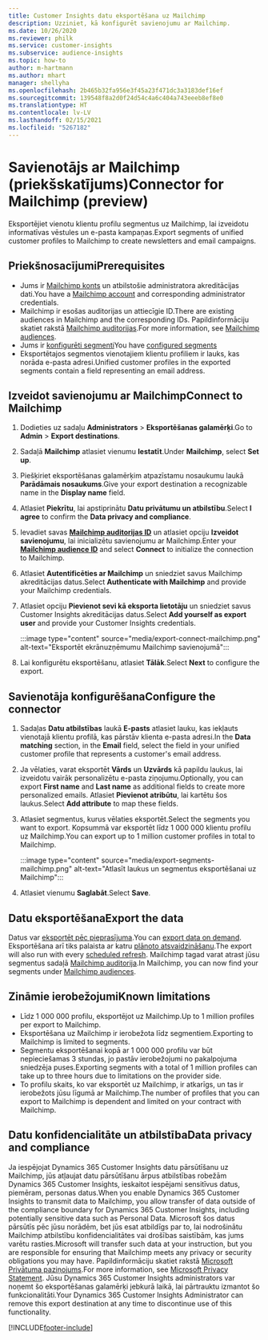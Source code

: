 ```yaml
---
title: Customer Insights datu eksportēšana uz Mailchimp
description: Uzziniet, kā konfigurēt savienojumu ar Mailchimp.
ms.date: 10/26/2020
ms.reviewer: philk
ms.service: customer-insights
ms.subservice: audience-insights
ms.topic: how-to
author: m-hartmann
ms.author: mhart
manager: shellyha
ms.openlocfilehash: 2b465b32fa956e3f45a23f471dc3a3183def16ef
ms.sourcegitcommit: 139548f8a2d0f24d54c4a6c404a743eeeb8ef8e0
ms.translationtype: HT
ms.contentlocale: lv-LV
ms.lasthandoff: 02/15/2021
ms.locfileid: "5267182"
---
```

# <a name="connector-for-mailchimp-preview"></a><span data-ttu-id="b85ce-103">Savienotājs ar Mailchimp (priekšskatījums)</span><span class="sxs-lookup"><span data-stu-id="b85ce-103">Connector for Mailchimp (preview)</span></span>

<span data-ttu-id="b85ce-104">Eksportējiet vienotu klientu profilu segmentus uz Mailchimp, lai izveidotu informatīvas vēstules un e-pasta kampaņas.</span><span class="sxs-lookup"><span data-stu-id="b85ce-104">Export segments of unified customer profiles to Mailchimp to create newsletters and email campaigns.</span></span>

## <a name="prerequisites"></a><span data-ttu-id="b85ce-105">Priekšnosacījumi</span><span class="sxs-lookup"><span data-stu-id="b85ce-105">Prerequisites</span></span>

-   <span data-ttu-id="b85ce-106">Jums ir [Mailchimp konts](https://mailchimp.com/) un atbilstošie administratora akreditācijas dati.</span><span class="sxs-lookup"><span data-stu-id="b85ce-106">You have a [Mailchimp account](https://mailchimp.com/) and corresponding administrator credentials.</span></span>
-   <span data-ttu-id="b85ce-107">Mailchimp ir esošas auditorijas un attiecīgie ID.</span><span class="sxs-lookup"><span data-stu-id="b85ce-107">There are existing audiences in Mailchimp and the corresponding IDs.</span></span> <span data-ttu-id="b85ce-108">Papildinformāciju skatiet rakstā [Mailchimp auditorijas](https://mailchimp.com/help/create-audience/).</span><span class="sxs-lookup"><span data-stu-id="b85ce-108">For more information, see [Mailchimp audiences](https://mailchimp.com/help/create-audience/).</span></span>
-   <span data-ttu-id="b85ce-109">Jums ir [konfigurēti segmenti](segments.md)</span><span class="sxs-lookup"><span data-stu-id="b85ce-109">You have [configured segments](segments.md)</span></span>
-   <span data-ttu-id="b85ce-110">Eksportētajos segmentos vienotajiem klientu profiliem ir lauks, kas norāda e-pasta adresi.</span><span class="sxs-lookup"><span data-stu-id="b85ce-110">Unified customer profiles in the exported segments contain a field representing an email address.</span></span>

## <a name="connect-to-mailchimp"></a><span data-ttu-id="b85ce-111">Izveidot savienojumu ar Mailchimp</span><span class="sxs-lookup"><span data-stu-id="b85ce-111">Connect to Mailchimp</span></span>

1. <span data-ttu-id="b85ce-112">Dodieties uz sadaļu **Administrators** > **Eksportēšanas galamērķi**.</span><span class="sxs-lookup"><span data-stu-id="b85ce-112">Go to **Admin** > **Export destinations**.</span></span>

1. <span data-ttu-id="b85ce-113">Sadaļā **Mailchimp** atlasiet vienumu **Iestatīt**.</span><span class="sxs-lookup"><span data-stu-id="b85ce-113">Under **Mailchimp**, select **Set up**.</span></span>

1. <span data-ttu-id="b85ce-114">Piešķiriet eksportēšanas galamērķim atpazīstamu nosaukumu laukā **Parādāmais nosaukums**.</span><span class="sxs-lookup"><span data-stu-id="b85ce-114">Give your export destination a recognizable name in the **Display name** field.</span></span>

1. <span data-ttu-id="b85ce-115">Atlasiet **Piekrītu**, lai apstiprinātu **Datu privātumu un atbilstību**.</span><span class="sxs-lookup"><span data-stu-id="b85ce-115">Select **I agree** to confirm the **Data privacy and compliance**.</span></span>

1. <span data-ttu-id="b85ce-116">Ievadiet savas **[Mailchimp auditorijas ID](https://mailchimp.com/help/find-audience-id/)** un atlasiet opciju **Izveidot savienojumu**, lai inicializētu savienojumu ar Mailchimp.</span><span class="sxs-lookup"><span data-stu-id="b85ce-116">Enter your **[Mailchimp audience ID](https://mailchimp.com/help/find-audience-id/)** and select **Connect** to initialize the connection to Mailchimp.</span></span>

1. <span data-ttu-id="b85ce-117">Atlasiet **Autentificēties ar Mailchimp** un sniedziet savus Mailchimp akreditācijas datus.</span><span class="sxs-lookup"><span data-stu-id="b85ce-117">Select **Authenticate with Mailchimp** and provide your Mailchimp credentials.</span></span>

1. <span data-ttu-id="b85ce-118">Atlasiet opciju **Pievienot sevi kā eksporta lietotāju** un sniedziet savus Customer Insights akreditācijas datus.</span><span class="sxs-lookup"><span data-stu-id="b85ce-118">Select **Add yourself as export user** and provide your Customer Insights credentials.</span></span>

   :::image type="content" source="media/export-connect-mailchimp.png" alt-text="Eksportēt ekrānuzņēmumu Mailchimp savienojumā":::

1. <span data-ttu-id="b85ce-120">Lai konfigurētu eksportēšanu, atlasiet **Tālāk**.</span><span class="sxs-lookup"><span data-stu-id="b85ce-120">Select **Next** to configure the export.</span></span>

## <a name="configure-the-connector"></a><span data-ttu-id="b85ce-121">Savienotāja konfigurēšana</span><span class="sxs-lookup"><span data-stu-id="b85ce-121">Configure the connector</span></span>

1. <span data-ttu-id="b85ce-122">Sadaļas **Datu atbilstības** laukā **E-pasts** atlasiet lauku, kas iekļauts vienotajā klientu profilā, kas pārstāv klienta e-pasta adresi.</span><span class="sxs-lookup"><span data-stu-id="b85ce-122">In the **Data matching** section, in the **Email** field, select the field in your unified customer profile that represents a customer's email address.</span></span> 

1. <span data-ttu-id="b85ce-123">Ja vēlaties, varat eksportēt **Vārds** un **Uzvārds** kā papildu laukus, lai izveidotu vairāk personalizētu e-pasta ziņojumu.</span><span class="sxs-lookup"><span data-stu-id="b85ce-123">Optionally, you can export **First name** and **Last name** as additional fields to create more personalized emails.</span></span> <span data-ttu-id="b85ce-124">Atlasiet **Pievienot atribūtu**, lai kartētu šos laukus.</span><span class="sxs-lookup"><span data-stu-id="b85ce-124">Select **Add attribute** to map these fields.</span></span>

1. <span data-ttu-id="b85ce-125">Atlasiet segmentus, kurus vēlaties eksportēt.</span><span class="sxs-lookup"><span data-stu-id="b85ce-125">Select the segments you want to export.</span></span> <span data-ttu-id="b85ce-126">Kopsummā var eksportēt līdz 1 000 000 klientu profilu uz Mailchimp.</span><span class="sxs-lookup"><span data-stu-id="b85ce-126">You can export up to 1 million customer profiles in total to Mailchimp.</span></span>

   :::image type="content" source="media/export-segments-mailchimp.png" alt-text="Atlasīt laukus un segmentus eksportēšanai uz Mailchimp":::

1. <span data-ttu-id="b85ce-128">Atlasiet vienumu **Saglabāt**.</span><span class="sxs-lookup"><span data-stu-id="b85ce-128">Select **Save**.</span></span>

## <a name="export-the-data"></a><span data-ttu-id="b85ce-129">Datu eksportēšana</span><span class="sxs-lookup"><span data-stu-id="b85ce-129">Export the data</span></span>

<span data-ttu-id="b85ce-130">Datus var [eksportēt pēc pieprasījuma](export-destinations.md).</span><span class="sxs-lookup"><span data-stu-id="b85ce-130">You can [export data on demand](export-destinations.md).</span></span> <span data-ttu-id="b85ce-131">Eksportēšana arī tiks palaista ar katru [plānoto atsvaidzināšanu](system.md#schedule-tab).</span><span class="sxs-lookup"><span data-stu-id="b85ce-131">The export will also run with every [scheduled refresh](system.md#schedule-tab).</span></span> <span data-ttu-id="b85ce-132">Mailchimp tagad varat atrast jūsu segmentus sadaļā [Mailchimp auditorija](https://mailchimp.com/help/create-audience/).</span><span class="sxs-lookup"><span data-stu-id="b85ce-132">In Mailchimp, you can now find your segments under [Mailchimp audiences](https://mailchimp.com/help/create-audience/).</span></span>

## <a name="known-limitations"></a><span data-ttu-id="b85ce-133">Zināmie ierobežojumi</span><span class="sxs-lookup"><span data-stu-id="b85ce-133">Known limitations</span></span>

- <span data-ttu-id="b85ce-134">Līdz 1 000 000 profilu, eksportējot uz Mailchimp.</span><span class="sxs-lookup"><span data-stu-id="b85ce-134">Up to 1 million profiles per export to Mailchimp.</span></span>
- <span data-ttu-id="b85ce-135">Eksportēšana uz Mailchimp ir ierobežota līdz segmentiem.</span><span class="sxs-lookup"><span data-stu-id="b85ce-135">Exporting to Mailchimp is limited to segments.</span></span>
- <span data-ttu-id="b85ce-136">Segmentu eksportēšanai kopā ar 1 000 000 profilu var būt nepieciešamas 3 stundas, jo pastāv ierobežojumi no pakalpojuma sniedzēja puses.</span><span class="sxs-lookup"><span data-stu-id="b85ce-136">Exporting segments with a total of 1 million profiles can take up to three hours due to limitations on the provider side.</span></span> 
- <span data-ttu-id="b85ce-137">To profilu skaits, ko var eksportēt uz Mailchimp, ir atkarīgs, un tas ir ierobežots jūsu līgumā ar Mailchimp.</span><span class="sxs-lookup"><span data-stu-id="b85ce-137">The number of profiles that you can export to Mailchimp is dependent and limited on your contract with Mailchimp.</span></span>

## <a name="data-privacy-and-compliance"></a><span data-ttu-id="b85ce-138">Datu konfidencialitāte un atbilstība</span><span class="sxs-lookup"><span data-stu-id="b85ce-138">Data privacy and compliance</span></span>

<span data-ttu-id="b85ce-139">Ja iespējojat Dynamics 365 Customer Insights datu pārsūtīšanu uz Mailchimp, jūs atļaujat datu pārsūtīšanu ārpus atbilstības robežām Dynamics 365 Customer Insights, ieskaitot iespējami sensitīvus datus, piemēram, personas datus.</span><span class="sxs-lookup"><span data-stu-id="b85ce-139">When you enable Dynamics 365 Customer Insights to transmit data to Mailchimp, you allow transfer of data outside of the compliance boundary for Dynamics 365 Customer Insights, including potentially sensitive data such as Personal Data.</span></span> <span data-ttu-id="b85ce-140">Microsoft šos datus pārsūtīs pēc jūsu norādēm, bet jūs esat atbildīgs par to, lai nodrošinātu Mailchimp atbilstību konfidencialitātes vai drošības saistībām, kas jums varētu rasties.</span><span class="sxs-lookup"><span data-stu-id="b85ce-140">Microsoft will transfer such data at your instruction, but you are responsible for ensuring that Mailchimp meets any privacy or security obligations you may have.</span></span> <span data-ttu-id="b85ce-141">Papildinformāciju skatiet rakstā [Microsoft Privātuma paziņojums](https://go.microsoft.com/fwlink/?linkid=396732).</span><span class="sxs-lookup"><span data-stu-id="b85ce-141">For more information, see [Microsoft Privacy Statement](https://go.microsoft.com/fwlink/?linkid=396732).</span></span>
<span data-ttu-id="b85ce-142">Jūsu Dynamics 365 Customer Insights administrators var noņemt šo eksportēšanas galamērķi jebkurā laikā, lai pārtrauktu izmantot šo funkcionalitāti.</span><span class="sxs-lookup"><span data-stu-id="b85ce-142">Your Dynamics 365 Customer Insights Administrator can remove this export destination at any time to discontinue use of this functionality.</span></span>


[!INCLUDE[footer-include](../includes/footer-banner.md)]